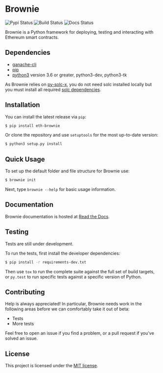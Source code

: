 # Brownie

![Pypi Status](https://img.shields.io/pypi/v/eth-brownie.svg) ![Build Status](https://img.shields.io/travis/com/HyperLink-Technology/brownie.svg) ![Docs Status](https://readthedocs.org/projects/eth-brownie/badge/?version=latest)

Brownie is a Python framework for deploying, testing and interacting with Ethereum smart contracts.

## Dependencies

* [ganache-cli](https://github.com/trufflesuite/ganache-cli)
* [pip](https://pypi.org/project/pip/)
* [python3](https://www.python.org/downloads/release/python-368/) version 3.6 or greater, python3-dev, python3-tk

As Brownie relies on [py-solc-x](https://github.com/iamdefinitelyahuman/py-solc-x), you do not need solc installed locally but you must install all required [solc dependencies](https://solidity.readthedocs.io/en/latest/installing-solidity.html#binary-packages).

## Installation

You can install the latest release via ``pip``:

```bash
$ pip install eth-brownie
```

Or clone the repository and use ``setuptools`` for the most up-to-date version:

```bash
$ python3 setup.py install
```

## Quick Usage

To set up the default folder and file structure for Brownie use:

```bash
$ brownie init
```

Next, type ``brownie --help`` for basic usage information.

## Documentation

Brownie documentation is hosted at [Read the Docs](https://eth-brownie.readthedocs.io/en/latest/).

## Testing

Tests are still under development.

To run the tests, first install the developer dependencies:

```bash
$ pip install -r requirements-dev.txt
```

Then use ``tox`` to run the complete suite against the full set of build targets, or ``py.test`` to run specific tests against a specific version of Python.

## Contributing

Help is always appreciated! In particular, Brownie needs work in the following areas before we can comfortably take it out of beta:

* Tests
* More tests

Feel free to open an issue if you find a problem, or a pull request if you've solved an issue.

## License

This project is licensed under the [MIT license](LICENSE).

